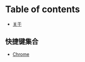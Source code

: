 # Table of contents

* [关于](README.md)

## 快捷键集合 <a id="wum-just-scoc-and-fn"></a>

* [Chrome](wum-just-scoc-and-fn/chrome.md)

